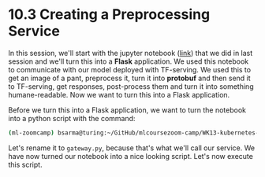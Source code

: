 # 10.3 Creating a Preprocessing Service

In this session, we'll start with the jupyter notebook ([link](https://github.com/bhasarma/mlcoursezoom-camp/blob/main/WK13-kubernetes-and-tensorflow-serving/tf-serving-connect.ipynb)) that we did in last session and we'll turn this into a **Flask** application. We used this notebook to communicate with our model deployed with TF-serving. We used this to get an image of a pant, preprocess it, turn it into **protobuf** and then send it to TF-serving, get responses, post-process them and turn it into something humane-readable. Now we want to turn this into a Flask application. 

Before we turn this into a Flask application, we want to turn the notebook into a python script with the command:

```bash
(ml-zoomcamp) bsarma@turing:~/GitHub/mlcoursezoom-camp/WK13-kubernetes-and-tensorflow-serving$ jupyter nbconvert --to script tf-serving-connect.ipynb
``` 
Let's rename it to `gateway.py`, because that's what we'll call our service. We have now turned our notebook into a nice looking script. Let's now execute this script. 
```bash

```

 
